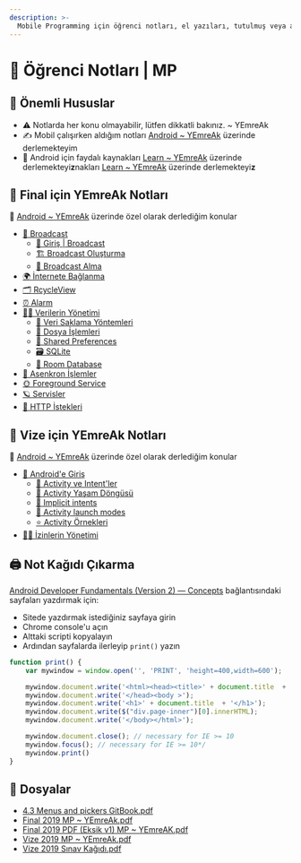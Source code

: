 ```yaml
---
description: >-
  Mobile Programming için öğrenci notları, el yazıları, tutulmuş veya alınmış notlar
---
```


# 📕 Öğrenci Notları \| MP

## 📢 Önemli Hususlar

* ⚠️ Notlarda her konu olmayabilir, lütfen dikkatli bakınız. ~ YEmreAk
* ✍ Mobil çalışırken aldığım notları [Android ~ YEmreAk](https://android.yemreak.com/) üzerinde derlemekteyim
* 🌟 Android için faydalı kaynakları [Learn ~ YEmreAk](https://learn.yemreak.com/android) üzerinde derlemekteyi**z**nakları [Learn ~ YEmreAk](https://learn.yemreak.com/android) üzerinde derlemekteyi**z**

## 📗 Final için YEmreAk Notları

🌟 [Android ~ YEmreAk](https://android.yemreak.com/) üzerinde özel olarak derlediğim konular

* [📢 Broadcast](https://android.yemreak.com/haberlesme/broadcast/)
  * [🔰 Giriş \| Broadcast](https://android.yemreak.com/haberlesme/broadcast/giris)
  * [🏗️ Broadcast Oluşturma](https://android.yemreak.com/haberlesme/broadcast/olusturma)
  * [📡 Broadcast Alma](https://android.yemreak.com/haberlesme/broadcast/receiver)
* [🌍 İnternete Bağlanma](https://android.yemreak.com/haberlesme/internete-baglanma)
* [🗂️ RcycleView](https://android.yemreak.com/gui/rcycleview)
* [⏰ Alarm](https://android.yemreak.com/arkaplan/alarm)
* [👨‍💼 Verilerin Yönetimi](https://android.yemreak.com/veriler/)
  * [🔸 Veri Saklama Yöntemleri](https://android.yemreak.com/veriler/veri-saklama-yoentemleri)
  * [📂 Dosya İşlemleri](https://android.yemreak.com/veriler/dosya-islemleri)
  * [👐 Shared Preferences](https://android.yemreak.com/veriler/shared-preferences)
  * [🗃️ SQLite](https://android.yemreak.com/veriler/sqlite)
  * [💽 Room Database](https://android.yemreak.com/veriler/room-database)
* [💫 Asenkron İşlemler](https://android.yemreak.com/arkaplan/asynctask-ve-asynctaskloader)
* [🌞 Foreground Service](https://android.yemreak.com/arkaplan/foreground-service)
* [🪐 Servisler](https://android.yemreak.com/arkaplan/android-servisleri)
* [💌 HTTP İstekleri](https://android.yemreak.com/haberlesme/http-istekleris)

## 📗 Vize için YEmreAk Notları

🌟 [Android ~ YEmreAk](https://android.yemreak.com/) üzerinde özel olarak derlediğim konular

* [🔰 Android'e Giriş](https://android.yemreak.com/giris)
  * [📃 Activity ve Intent'ler](https://android.yemreak.com/giris/activity-ve-intentler)
  * [💫 Activity Yaşam Döngüsü](https://android.yemreak.com/giris/activity-yasam-doenguesue)
  * [🏹 Implicit intents](https://android.yemreak.com/giris/implicit-intents)
  * [🏁 Activity launch modes](https://android.yemreak.com/giris/activity-launch-modes)
  * [⭐ Activity Örnekleri](https://android.yemreak.com/giris/activity-oernekleri)
* [👮‍♂️ İzinlerin Yönetimi](https://android.yemreak.com/temel/izinlerin-yoenetimi)

## 🖨 Not Kağıdı Çıkarma

[Android Developer Fundamentals \(Version 2\) — Concepts](https://google-developer-training.github.io/android-developer-fundamentals-course-concepts-v2/) bağlantısındaki sayfaları yazdırmak için:

* Sitede yazdırmak istediğiniz sayfaya girin
* Chrome console'u açın
* Alttaki scripti kopyalayın
* Ardından sayfalarda ilerleyip `print()` yazın

```javascript
function print() {
    var mywindow = window.open('', 'PRINT', 'height=400,width=600');

    mywindow.document.write('<html><head><title>' + document.title  + '</title>');
    mywindow.document.write('</head><body >');
    mywindow.document.write('<h1>' + document.title  + '</h1>');
    mywindow.document.write($("div.page-inner")[0].innerHTML);
    mywindow.document.write('</body></html>');

    mywindow.document.close(); // necessary for IE >= 10
    mywindow.focus(); // necessary for IE >= 10*/
    mywindow.print()
}
```

## 📂 Dosyalar

<!--YPackage.YGitbookIntegration-tarafından-otomatik-oluşturulmuştur-->

- [4.3 Menus and pickers GitBook.pdf](4.3%20Menus%20and%20pickers%20GitBook.pdf)
- [Final 2019 MP ~ YEmreAk.pdf](Final%202019%20MP%20~%20YEmreAk.pdf)
- [Final 2019 PDF (Eksik v1) MP ~ YEmreAK.pdf](Final%202019%20PDF%20%28Eksik%20v1%29%20MP%20~%20YEmreAK.pdf)
- [Vize 2019 MP ~ YEmreAk.pdf](Vize%202019%20MP%20~%20YEmreAk.pdf)
- [Vize 2019 Sınav Kağıdı.pdf](Vize%202019%20S%C4%B1nav%20Ka%C4%9F%C4%B1d%C4%B1.pdf)

<!--YPackage.YGitbookIntegration-tarafından-otomatik-oluşturulmuştur-->
